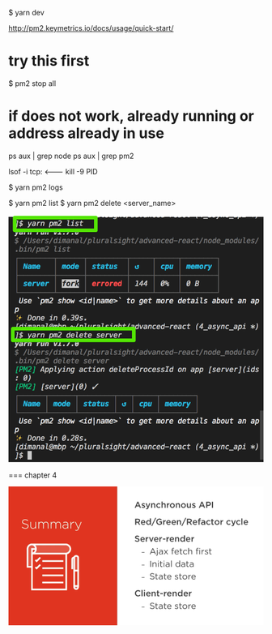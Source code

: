 $ yarn dev

http://pm2.keymetrics.io/docs/usage/quick-start/

# try this first
$ pm2 stop all

# if does not work, already running or address already in use
ps aux | grep node
ps aux | grep pm2

lsof -i tcp:<PORT NUMBER>  <---
kill -9 PID

$ yarn pm2 logs


$ yarn pm2 list
$ yarn pm2 delete <server_name>

![](2018-09-07-16-56-40.png)


===
chapter 4

![](2018-09-11-12-47-03.png)